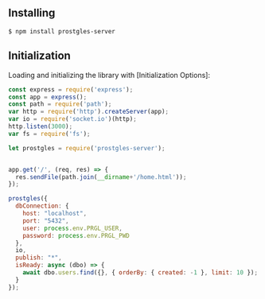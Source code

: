 ## Installing

```
$ npm install prostgles-server
```

## Initialization

Loading and initializing the library with [Initialization Options]:

```js
const express = require('express');
const app = express();
const path = require('path');
var http = require('http').createServer(app);
var io = require('socket.io')(http);
http.listen(3000);
var fs = require('fs');

let prostgles = require('prostgles-server');


app.get('/', (req, res) => {
  res.sendFile(path.join(__dirname+'/home.html'));
});

prostgles({
  dbConnection: {
    host: "localhost",
    port: "5432",
    user: process.env.PRGL_USER,
    password: process.env.PRGL_PWD
  },
  io,
  publish: "*",    
  isReady: async (dbo) => {
    await dbo.users.find({}, { orderBy: { created: -1 }, limit: 10 });
  }
});
```
